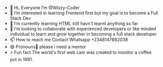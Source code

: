 - 👋 Hi, Everyone I’m @Wiszy-Coder
- 👀 I’m interested in learning Frontend first but my goal is to become a Full Stack Dev
- 🌱 I’m currently learning HTML still havn't learnt anything so far
- 💞️ I’m looking to collaborate with experienced developers or like minded individual to learn and grow together in becoming a full stack developer 
- 📫 How to reach me Contact Whatsapp +2348147882038
- 😄 Pronouns🧎 please i need a mentor
- ⚡ Fun fact The world's first web cam was created to monitor a coffee pot in 1991.

<!---
Wiszy-Coder/Wiszy-Coder is a ✨ special ✨ repository because its `README.md` (this file) appears on your GitHub profile.
You can click the Preview link to take a look at your changes.
--->
